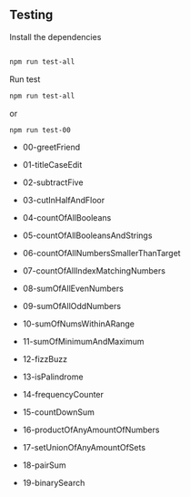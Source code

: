 ## Testing

Install the dependencies

```sh

npm run test-all
```

Run test

```sh
npm run test-all
```

or

```sh
npm run test-00
```

- 00-greetFriend
- 01-titleCaseEdit
- 02-subtractFive
- 03-cutInHalfAndFloor

- 04-countOfAllBooleans
- 05-countOfAllBooleansAndStrings
- 06-countOfAllNumbersSmallerThanTarget
- 07-countOfAllIndexMatchingNumbers

- 08-sumOfAllEvenNumbers
- 09-sumOfAllOddNumbers
- 10-sumOfNumsWithinARange
- 11-sumOfMinimumAndMaximum

- 12-fizzBuzz
- 13-isPalindrome
- 14-frequencyCounter
- 15-countDownSum

- 16-productOfAnyAmountOfNumbers
- 17-setUnionOfAnyAmountOfSets
- 18-pairSum
- 19-binarySearch
